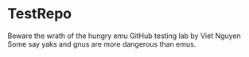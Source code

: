 # TestRepo
Beware the wrath of the hungry emu
GitHub testing lab by Viet Nguyen
Some say yaks and gnus are more dangerous than emus.
